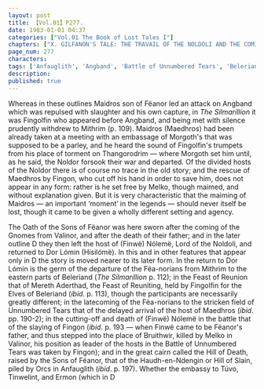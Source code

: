 ```yaml
---
layout: post
title: 【Vol.01】P277.
date: 1983-01-01 04:37
categories: ["Vol.01 The Book of Lost Tales I"]
chapters: ["X. GILFANON'S TALE: THE TRAVAIL OF THE NOLDOLI AND THE COMING OF MANKIND"]
page_num: 277
characters: 
tags: ['Anfauglith', 'Angband', 'Battle of Unnumbered Tears', 'Beleriand', 'Bruithwir', 'Dor Lómin', 'Ermon', 'Fëanor', 'Fëanorians', 'Feast of Reunion', 'Fingolfin', 'Fingon', 'Finwë Nólemë', 'Sons of Fëanor', 'Oath of Fëanor', 'Gnomes', 'Haudh-en-Ndengin']
description: 
published: true
---
```


Whereas in these outlines Maidros son of Fëanor led an attack on Angband which was repulsed with slaughter and his own capture, in <I>The Silmarillion</I> it was Fingolfin who appeared before Angband, and being met with silence prudently withdrew to Mithrim (p. 109). Maidros (Maedhros) had been already taken at a meeting with an embassage of Morgoth's that was supposed to be a parley, and he heard the sound of Fingolfin's trumpets from his place of torment on Thangorodrim — where Morgoth set him until, as he said, the Noldor forsook their war and departed. Of the divided hosts of the Noldor there is of course no trace in the old story; and the rescue of Maedhros by Fingon, who cut off his hand in order to save him, does not appear in any form: rather is he set free by Melko, though maimed, and without explanation given. But it is very characteristic that the maiming of Maidros — an important ‘moment’ in the legends — should never itself be lost, though it came to be given a wholly different setting and agency.

The Oath of the Sons of Fëanor was here sworn after the coming of the Gnomes from Valinor, and after the death of their father; and in the later outline D they then left the host of (Finwë) Nólemë, Lord of the Noldoli, and returned to Dor Lómin (Hisilómë). In this and in other features that appear only in D the story is moved nearer to its later form. In the return to Dor Lómin is the germ of the departure of the Fëa-norians from Mithrim to the eastern parts of Beleriand (<I>The Silmarillion</I> p. 112); in the Feast of Reunion that of Mereth Aderthad, the Feast of Reuniting, held by Fingolfin for the Elves of Beleriand (<I>ibid</I>. p. 113), though the participants are necessarily greatly different; in the latecoming of the Fëa-norians to the stricken field of Unnumbered Tears that of the delayed arrival of the host of Maedhros (<I>ibid</I>. pp. 190-2); in the cutting-off and death of (Finwë) Nólemë in the battle that of the slaying of Fingon (<I>ibid</I>. p. 193 — when Finwë came to be Fëanor's father, and thus stepped into the place of Bruithwir, killed by Melko in Valinor, his position as leader of the hosts in the Battle of Unnumbered Tears was taken by Fingon); and in the great cairn called the Hill of Death, raised by the Sons of Fëanor, that of the Haudh-en-Ndengin or Hill of Slain, piled by Orcs in Anfauglith (<I>ibid</I>. p. 197). Whether the embassy to Túvo, Tinwelint, and Ermon (which in D

